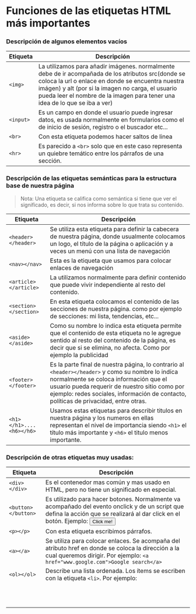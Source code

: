 # Funciones de las etiquetas HTML más importantes

### Descripción de algunos elementos vacíos

| Etiqueta      | Descripción                                                                                                                                                                                                                                                                                 |
| ------------- | ------------------------------------------------------------------------------------------------------------------------------------------------------------------------------------------------------------------------------------------------------------------------------------------- |
| ```<img>```   | La utilizamos para añadir imágenes. normalmente debe de ir acompañada de los atributos src(donde se coloca la url o enlace en donde se encuentra nuestra imágen) y alt (por si la imagen no carga, el usuario pueda leer el nombre de la imagen para tener una idea de lo que se iba a ver) |
| ```<input>``` | Es un campo en donde el usuario puede ingresar datos, es usada normalmente en formularios como el de inicio de sesión, registro o el buscador etc...                                                                                                                                        |
| ```<br>```    | Con esta etiqueta podemos hacer saltos de linea                                                                                                                                                                                                                                             |
| ```<hr>```    | Es parecido a ```<br>``` solo que en este caso representa un quiebre temático entre los párrafos de una sección.                                                                                                                                                                                                                                                                             | 

### Descripción de las etiquetas semánticas para la estructura base de nuestra página
> Nota: Una etiqueta se califica como semántica si tiene que ver el significado, es decir, si nos informa sobre lo que trata su contenido.

| Etiqueta                      | Descripción                                                                                                                                                                                                                                                                               |
| ----------------------------- | ----------------------------------------------------------------------------------------------------------------------------------------------------------------------------------------------------------------------------------------------------------------------------------------- |
| ```<header></header> ```      | Se utiliza esta etiqueta para definir la cabecera de nuestra página, donde usualmente colocamos un logo, el título de la página o aplicación y a veces un menú con una lista de navegación                                                                                                |
| ```<nav></nav> ```            | Esta es la etiqueta que usamos para colocar enlaces de navegación                                                                                                                                                                                                                         |
| ```<article></article> ```    | La utilizamos normalmente para definir contenido que puede vivir independiente al resto del contenido.                                                                                                                                                                                    |
| ```<section></section> ```    | En esta etiqueta colocamos el contenido de las secciones de nuestra página. como por ejemplo de secciones: mi lista, tendencias, etc...                                                                                                                                                   |
| ```<aside></aside> ```        | Como su nombre lo indica esta etiqueta permite que el contenido de esta etiqueta no le agregue sentido al resto del contenido de la página, es decir que si se elimina, no afecta. Como por ejemplo la publicidad                                                                         |
| ```<footer></footer> ```      | Es la parte final de nuestra página, lo contrario al ```<header></header>``` y como su nombre lo indíca normalmente se coloca información que el usuario pueda requerir de nuestro sitio como por ejemplo: redes sociales, información de contacto, políticas de privacidad, entre otras. |
| ```<h1></h1>....<h6></h6> ``` | Usamos estas etiquetas para describir titulos en nuestra página y los numeros en ellas representan el nivel de importancia siendo ```<h1>``` el título más importante y ```<h6>``` el titulo menos importante.                                                                            | 

### Descripción de otras etiquetas muy usadas:

| Etiqueta                 | Descripción                                                                                                                                                                                                 |
| ------------------------ | ----------------------------------------------------------------------------------------------------------------------------------------------------------------------------------------------------------- |
| ```<div></div> ```       | Es el contenedor mas común y mas usado en HTML, pero no tiene un significado en especial.                                                                                                                   |
| ```<button></button> ``` | Es utilizado para hacer botones. Normalmente va acompañado del evento onclick y de un script que defina la acción que se realizará al dar click en el botón. Ejemplo: <button onclick="">Click me!</button> |
| ```<p></p> ```           | Con esta etiqueta escribimos párrafos.                                                                                                                                                                      |
| ```<a></a> ```           | Se utiliza para colocar enlaces. Se acompaña del atributo href en donde se coloca la dirección a la cual queremos dirigir. Por ejemplo: ```<a href="www.google.com">Google search</a>```                    |
| ```<ol></ol> ```         | Describe una lista ordenada. Los ítems se escriben con la etiqueta ```<li>```. Por ejemplo:                                                                                                                 |
| ``` ```                  |                                                                                                                                                                                                             |
| ``` ```                  |                                                                                                                                                                                                             |
| ``` ```                  |                                                                                                                                                                                                             |
